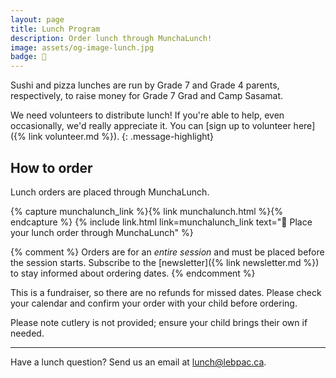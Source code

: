 ```yaml
---
layout: page
title: Lunch Program
description: Order lunch through MunchaLunch!
image: assets/og-image-lunch.jpg
badge: 🍣
---
```


Sushi and pizza lunches are run by Grade 7 and Grade 4 parents, respectively, to raise money for Grade 7 Grad and Camp Sasamat.

We need volunteers to distribute lunch! If you're able to help, even occasionally, we'd really appreciate it. You can [sign up to volunteer here]({% link volunteer.md %}).
{: .message-highlight}

## How to order

Lunch orders are placed through MunchaLunch.

{% capture munchalunch_link %}{% link munchalunch.html %}{% endcapture %}
{% include link.html link=munchalunch_link text="🥪 Place your lunch order through MunchaLunch" %}

{% comment %}
Orders are for an _entire session_ and must be placed before the session starts. Subscribe to the [newsletter]({% link newsletter.md %}) to stay informed about ordering dates.
{% endcomment %}

This is a fundraiser, so there are no refunds for missed dates. Please check your calendar and confirm your order with your child before ordering.

Please note cutlery is not provided; ensure your child brings their own if needed.

---

Have a lunch question? Send us an email at [lunch@lebpac.ca](mailto:lunch@lebpac.ca).